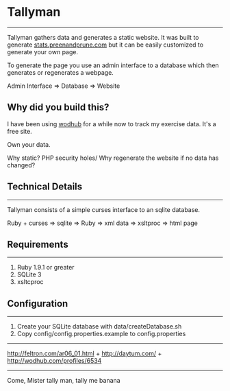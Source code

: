 
Tallyman
========
---

Tallyman gathers data and generates a static website. It was built to generate [stats.preenandprune.com](http://stats.preenandprune.com) but it can be easily customized to generate your own page.

To generate the page you use an admin interface to a database which then generates or regenerates a webpage.

Admin Interface => Database => Website 

Why did you build this?
-----------------------

I have been using [wodhub](http://wodhub.com/profiles/6534) for a while now to track my exercise data.  It's a free site.


Own your data.

Why static?  PHP security holes/ Why regenerate the website if no data has changed?

Technical Details
--------------
---

Tallyman consists of a simple curses interface to an sqlite database.

Ruby + curses => sqlite => Ruby => xml data => xsltproc => html page

Requirements
--------------
---
1. Ruby 1.9.1 or greater
2. SQLite 3
3. xsltcproc


Configuration
-------------
---
1. Create your SQLite database with data/createDatabase.sh
2. Copy config/config.properties.example to config.properties


--------------------------------------------------------------------
http://feltron.com/ar06_01.html  + http://daytum.com/ + http://wodhub.com/profiles/6534

--------------------------------------------------------------------
Come, Mister tally man, tally me banana